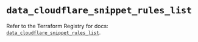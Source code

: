 # `data_cloudflare_snippet_rules_list`

Refer to the Terraform Registry for docs: [`data_cloudflare_snippet_rules_list`](https://registry.terraform.io/providers/cloudflare/cloudflare/5.6.0/docs/data-sources/snippet_rules_list).

